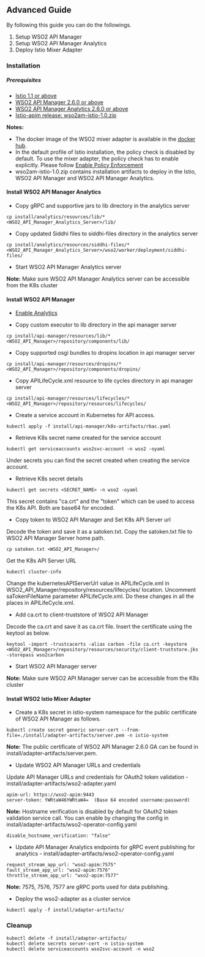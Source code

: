 ## Advanced Guide

By following this guide you can do the followings.

1. Setup WSO2 API Manager 
2. Setup WSO2 API Manager Analytics
3. Deploy Istio Mixer Adapter

### Installation

##### Prerequisites

- [Istio 1.1 or above](https://istio.io/docs/setup/kubernetes/install/) 
- [WSO2 API Manager 2.6.0 or above](https://wso2.com/api-management/)
- [WSO2 API Manager Analytics 2.6.0 or above](https://wso2.com/api-management/)
- [Istio-apim release: wso2am-istio-1.0.zip](https://github.com/wso2/istio-apim/releases/tag/1.0)

**Notes:** 

- The docker image of the WSO2 mixer adapter is available in the [docker hub](https://hub.docker.com/r/wso2/apim-istio-mixer-adapter).
- In the default profile of Istio installation, the policy check is disabled by default. To use the mixer adapter, the policy check has to enable explicitly. Please follow [Enable Policy Enforcement](https://istio.io/docs/tasks/policy-enforcement/enabling-policy/)
- wso2am-istio-1.0.zip contains installation artifacts to deploy in the Istio, WSO2 API Manager and WSO2 API Manager Analytics.

#### Install WSO2 API Manager Analytics

- Copy gRPC and supportive jars to lib directory in the analytics server

```
cp install/analytics/resources/lib/* <WSO2_API_Manager_Analytics_Server>/lib/
```

- Copy updated Siddhi files to siddhi-files directory in the analytics server

```
cp install/analytics/resources/siddhi-files/* <WSO2_API_Manager_Analytics_Server>/wso2/worker/deployment/siddhi-files/
```

- Start WSO2 API Manager Analytics server

**Note:** Make sure WSO2 API Manager Analytics server can be accessible from the K8s cluster

#### Install WSO2 API Manager

- [Enable Analytics](https://docs.wso2.com/display/AM260/Configuring+APIM+Analytics) 

- Copy custom executor to lib directory in the api manager server

```
cp install/api-manager/resources/lib/* <WSO2_API_Manager>/repository/components/lib/
```

- Copy supported osgi bundles to dropins location in api manager server

```
cp install/api-manager/resources/dropins/* <WSO2_API_Manager>/repository/components/dropins/
```
- Copy APILifeCycle.xml resource to life cycles directory in api manager server

```
cp install/api-manager/resources/lifecycles/* <WSO2_API_Manager>/repository/resources/lifecycles/
```

- Create a service account in Kubernetes for API access.

```
kubectl apply -f install/api-manager/k8s-artifacts/rbac.yaml
```

- Retrieve K8s secret name created for the service account

```
kubectl get serviceaccounts wso2svc-account -n wso2 -oyaml
```

Under secrets you can find the secret created when creating the service account.

- Retrieve K8s secret details

```
kubectl get secrets <SECRET_NAME> -n wso2 -oyaml
```

This secret contains "ca.crt" and the "token" which can be used to access the K8s API. Both are base64 for encoded.

- Copy token to WSO2 API Manager and Set K8s API Server url

Decode the token and save it as a satoken.txt. Copy the satoken.txt file to WSO2 API Manager Server home path.
```
cp satoken.txt <WSO2_API_Manager>/
```

Get the K8s API Server URL
```
kubectl cluster-info
```

Change the kubernetesAPIServerUrl value in APILifeCycle.xml in WSO2_API_Manager/repository/resources/lifecycles/ location. 
Uncomment saTokenFileName parameter APILifeCycle.xml. Do these changes in all the places in APILifeCycle.xml.

- Add ca.crt to client-truststore of WSO2 API Manager

Decode the ca.crt and save it as ca.crt file. Insert the certificate using the keytool as below.

```
keytool -import -trustcacerts -alias carbon -file ca.crt -keystore 
<WSO2_API_Manager>/repository/resources/security/client-truststore.jks -storepass wso2carbon
```

- Start WSO2 API Manager server

**Note:** Make sure WSO2 API Manager server can be accessible from the K8s cluster

#### Install WSO2 Istio Mixer Adapter

- Create a K8s secret in istio-system namespace for the public certificate of WSO2 API Manager as follows.

```
kubectl create secret generic server-cert --from-file=./install/adapter-artifacts/server.pem -n istio-system
```

**Note:** The public certificate of WSO2 API Manager 2.6.0 GA can be found in install/adapter-artifacts/server.pem.

- Update WSO2 API Manager URLs and credentials

Update API Manager URLs and credentials for OAuth2 token validation - install/adapter-artifacts/wso2-adapter.yaml

```
apim-url: https://wso2-apim:9443      
server-token: YWRtaW46YWRtaW4=  (Base 64 encoded username:password)
```

**Note:** Hostname verification is disabled by default for OAuth2 token validation service call. You can enable by changing the config in install/adapter-artifacts/wso2-operator-config.yaml
```
disable_hostname_verification: "false"
```

- Update API Manager Analytics endpoints for gRPC event publishing for analytics - install/adapter-artifacts/wso2-operator-config.yaml

```
request_stream_app_url: "wso2-apim:7575"             
fault_stream_app_url: "wso2-apim:7576"               
throttle_stream_app_url: "wso2-apim:7577"
```

**Note:** 7575, 7576, 7577 are gRPC ports used for data publishing.

- Deploy the wso2-adapter as a cluster service

```
kubectl apply -f install/adapter-artifacts/
```

### Cleanup

```
kubectl delete -f install/adapter-artifacts/
kubectl delete secrets server-cert -n istio-system
kubectl delete serviceaccounts wso2svc-account -n wso2
```
